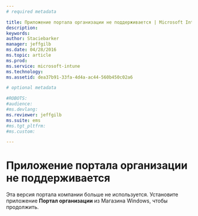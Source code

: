 ```yaml
---
# required metadata

title: Приложение портала организации не поддерживается | Microsoft Intune
description:
keywords:
author: Staciebarker
manager: jeffgilb
ms.date: 04/28/2016
ms.topic: article
ms.prod:
ms.service: microsoft-intune
ms.technology:
ms.assetid: dea37b91-33fa-4d4a-ac44-560b450c02a6

# optional metadata

#ROBOTS:
#audience:
#ms.devlang:
ms.reviewer: jeffgilb
ms.suite: ems
#ms.tgt_pltfrm:
#ms.custom:

---
```


# Приложение портала организации не поддерживается
Эта версия портала компании больше не используется. Установите приложение **Портал организации** из Магазина Windows, чтобы продолжить.



<!--HONumber=May16_HO2-->


